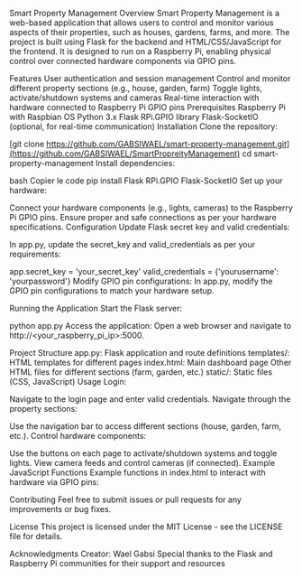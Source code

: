 Smart Property Management
Overview
Smart Property Management is a web-based application that allows users to control and monitor various aspects of their properties, such as houses, gardens, farms, and more. The project is built using Flask for the backend and HTML/CSS/JavaScript for the frontend. It is designed to run on a Raspberry Pi, enabling physical control over connected hardware components via GPIO pins.

Features
User authentication and session management
Control and monitor different property sections (e.g., house, garden, farm)
Toggle lights, activate/shutdown systems and cameras
Real-time interaction with hardware connected to Raspberry Pi GPIO pins
Prerequisites
Raspberry Pi with Raspbian OS
Python 3.x
Flask
RPi.GPIO library
Flask-SocketIO (optional, for real-time communication)
Installation
Clone the repository:


[git clone https://github.com/GABSIWAEL/smart-property-management.git](https://github.com/GABSIWAEL/SmartPropreityManagement)
cd smart-property-management
Install dependencies:

bash
Copier le code
pip install Flask RPi.GPIO Flask-SocketIO
Set up your hardware:

Connect your hardware components (e.g., lights, cameras) to the Raspberry Pi GPIO pins.
Ensure proper and safe connections as per your hardware specifications.
Configuration
Update Flask secret key and valid credentials:

In app.py, update the secret_key and valid_credentials as per your requirements:


app.secret_key = 'your_secret_key'
valid_credentials = {'yourusername': 'yourpassword'}
Modify GPIO pin configurations:
In app.py, modify the GPIO pin configurations to match your hardware setup.

Running the Application
Start the Flask server:


python app.py
Access the application:
Open a web browser and navigate to http://<your_raspberry_pi_ip>:5000.

Project Structure
app.py: Flask application and route definitions
templates/: HTML templates for different pages
index.html: Main dashboard page
Other HTML files for different sections (farm, garden, etc.)
static/: Static files (CSS, JavaScript)
Usage
Login:

Navigate to the login page and enter valid credentials.
Navigate through the property sections:

Use the navigation bar to access different sections (house, garden, farm, etc.).
Control hardware components:

Use the buttons on each page to activate/shutdown systems and toggle lights.
View camera feeds and control cameras (if connected).
Example JavaScript Functions
Example functions in index.html to interact with hardware via GPIO pins:


<script>
    function activateSystem() {
        fetch('/activate_system').then(response => alert('System activated!'));
    }

    function shutdownSystem() {
        fetch('/shutdown_system').then(response => alert('System shut down!'));
    }

    function toggleLights() {
        fetch('/toggle_lights').then(response => alert('Lights toggled!'));
    }

    // Additional functions for specific rooms
    function activateSalon() {
        fetch('/activate_salon').then(response => alert('Salon activated!'));
    }

    function shutdownSalon() {
        fetch('/shutdown_salon').then(response => alert('Salon shut down!'));
    }
</script>
Contributing
Feel free to submit issues or pull requests for any improvements or bug fixes.

License
This project is licensed under the MIT License - see the LICENSE file for details.

Acknowledgments
Creator: Wael Gabsi
Special thanks to the Flask and Raspberry Pi communities for their support and resources
